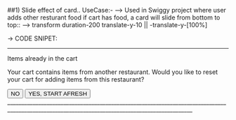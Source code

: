 ##1) Slide effect of card..
UseCase:-
--> Used in Swiggy project where user adds other resturant food if cart has food,
    a card will slide from bottom to top::
    --> transform duration-200 translate-y-10 || -translate-y-[100%]
    
-> CODE SNIPET:
________________________________________________________________________________________________________________________________________________
 <div
          className={`w-[520px] h-[204px] p-8 shadow-md left-[30%] fixed bg-white z-10 
                      duration-700 ease-in-out transform  bottom-1 ${ isDiffRest ? "-translate-y-[15%]" : "translate-y-[105%]"} }`}
        >
          <p className="font-bold text-xl">Items already in the cart</p>
          <p className="text-base mt-2">
            Your cart contains items from another restaurant. Would you like to
            reset your cart for adding items from this restaurant?
          </p>
          <div className="flex justify-between items-center mt-2 gap-5">
            <button
              onClick={handleNo}
              className="border-[#1BA672] border-2 flex-1 p-3 text-[#1BA672] hover:shadow-lg hover:scale-[1.01] ease-in-out"
            >
              NO
            </button>
            <button
              onClick={handleAfresh}
              className="border-[#1BA672] border-2 flex-1 p-3 bg-[#1BA672] text-white font-bold hover:shadow-lg hover:scale-[1.01] ease-in-out"
            >
              YES, START AFRESH
            </button>
          </div>
        </div>
      </div>
________________________________________________________________________________________________________________________________________________


  
